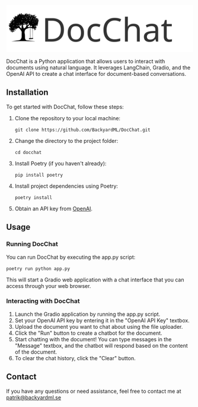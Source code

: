 <p align="center">
    <br>
    <img src="https://raw.githubusercontent.com/BackyardML/DocChat/b3098fdcde3da5ef916d89cc0bea4be90de545dd/docchat.svg" width="600"/>
    <br>
<p>

DocChat is a Python application that allows users to interact with documents using natural language. It leverages LangChain, Gradio, and the OpenAI API to create a chat interface for document-based conversations.

## Installation

To get started with DocChat, follow these steps:

1. Clone the repository to your local machine:
   ```commandline
   git clone https://github.com/BackyardML/DocChat.git
   ```
2. Change the directory to the project folder:
   ```commandline
   cd docchat
   ```
3. Install Poetry (if you haven't already):
   ```commandline
   pip install poetry
   ```
4. Install project dependencies using Poetry:
   ```commandline
   poetry install
   ```
5. Obtain an API key from [OpenAI](https://openai.com/).

## Usage

### Running DocChat

You can run DocChat by executing the app.py script:

```commandline
poetry run python app.py
```

This will start a Gradio web application with a chat interface that you can access through your web browser.

### Interacting with DocChat

1. Launch the Gradio application by running the app.py script.
2. Set your OpenAI API key by entering it in the "OpenAI API Key" textbox.
3. Upload the document you want to chat about using the file uploader.
4. Click the "Run" button to create a chatbot for the document.
5. Start chatting with the document! You can type messages in the "Message" textbox, and the chatbot will respond based on the content of the document.
6. To clear the chat history, click the "Clear" button.

## Contact

If you have any questions or need assistance, feel free to contact me at patrik@backyardml.se
